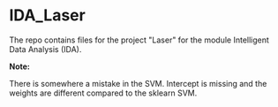 # IDA_Laser
The repo contains files for the project "Laser" for the module Intelligent Data Analysis (IDA).

**Note:**

There is somewhere a mistake in the SVM. Intercept is missing and the weights are different compared to the sklearn SVM. 
